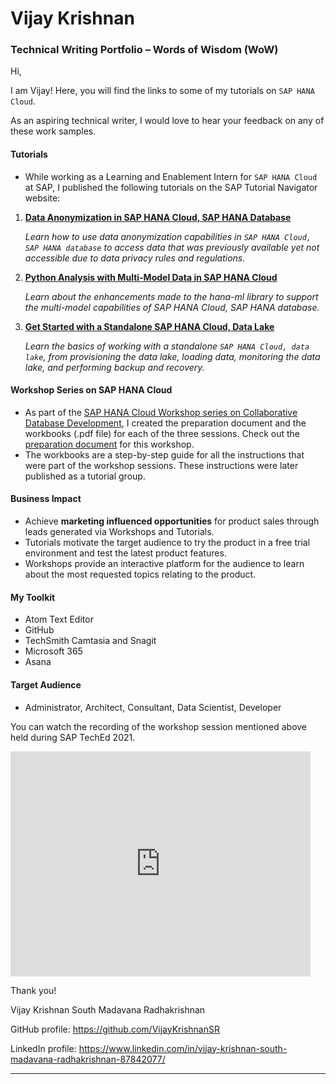# Vijay Krishnan 
### Technical Writing Portfolio – Words of Wisdom (WoW)

Hi,

I am Vijay! Here, you will find the links to some of my tutorials on `SAP HANA Cloud`.

As an aspiring technical writer, I would love to hear your feedback on any of these work samples.

#### Tutorials

- While working as a Learning and Enablement Intern for `SAP HANA Cloud` at SAP, I published the following tutorials 
on the SAP Tutorial Navigator website:

1. [**Data Anonymization in SAP HANA Cloud, SAP HANA Database**](https://developers.sap.com/group.hana-cloud-database-data-anonymization.html)

    *Learn how to use data anonymization capabilities in `SAP HANA Cloud, SAP HANA database` to access data that was previously available yet not accessible due to data privacy rules and regulations.*

2. [**Python Analysis with Multi-Model Data in SAP HANA Cloud**](https://developers.sap.com/group.hana-cloud-database-python-multi-model.html)

    *Learn about the enhancements made to the hana-ml library to support the multi-model capabilities of SAP HANA Cloud, SAP HANA database.*

3. [**Get Started with a Standalone SAP HANA Cloud, Data Lake**](https://developers.sap.com/mission.hana-cloud-data-lake-get-started.html)

    *Learn the basics of working with a standalone `SAP HANA Cloud, data lake`, from provisioning the data lake, loading data, monitoring the data lake, and performing backup and recovery.*

#### Workshop Series on SAP HANA Cloud

- As part of the [SAP HANA Cloud Workshop series on Collaborative Database Development](https://event.on24.com/eventRegistration/EventLobbyServletV2?target=reg20V2.jsp&eventid=3342381&sessionid=1&key=E81F3BBAD36BF0C5BE73AFBC18EF81CD&groupId=2764517&sourcepage=register), I created the preparation document and the workbooks (.pdf file) for each of the three sessions. Check out the [preparation document](https://www.sap.com/documents/2021/09/4054ec9c-fa7d-0010-bca6-c68f7e60039b.html) for this workshop.
- The workbooks are a step-by-step guide for all the instructions that were part of the workshop sessions. These instructions were later published as a tutorial group.

#### Business Impact

- Achieve **marketing influenced opportunities** for product sales through leads generated via Workshops and Tutorials.
- Tutorials motivate the target audience to try the product in a free trial environment and test the latest product features.
- Workshops provide an interactive platform for the audience to learn about the most requested topics relating to the product.

#### My Toolkit

- Atom Text Editor
- GitHub
- TechSmith Camtasia and Snagit
- Microsoft 365
- Asana

#### Target Audience
- Administrator, Architect, Consultant, Data Scientist, Developer


You can watch the recording of the workshop session mentioned above held during SAP TechEd 2021.  
<iframe width="480" height="360" src="https://www.youtube.com/embed/kRxZ2exSal4" frameborder="0" allowfullscreen></iframe>


Thank you!

Vijay Krishnan South Madavana Radhakrishnan

GitHub profile: <https://github.com/VijayKrishnanSR>

LinkedIn profile: <https://www.linkedin.com/in/vijay-krishnan-south-madavana-radhakrishnan-87842077/>

***

